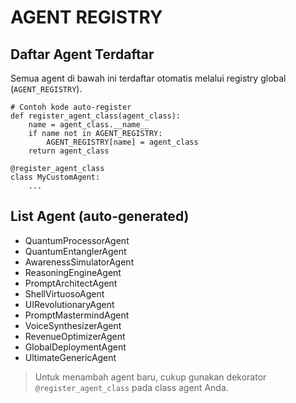 # AGENT REGISTRY

## Daftar Agent Terdaftar

Semua agent di bawah ini terdaftar otomatis melalui registry global (`AGENT_REGISTRY`).

```
# Contoh kode auto-register
def register_agent_class(agent_class):
    name = agent_class.__name__
    if name not in AGENT_REGISTRY:
        AGENT_REGISTRY[name] = agent_class
    return agent_class

@register_agent_class
class MyCustomAgent:
    ...
```

## List Agent (auto-generated)

- QuantumProcessorAgent
- QuantumEntanglerAgent
- AwarenessSimulatorAgent
- ReasoningEngineAgent
- PromptArchitectAgent
- ShellVirtuosoAgent
- UIRevolutionaryAgent
- PromptMastermindAgent
- VoiceSynthesizerAgent
- RevenueOptimizerAgent
- GlobalDeploymentAgent
- UltimateGenericAgent

> Untuk menambah agent baru, cukup gunakan dekorator `@register_agent_class` pada class agent Anda.